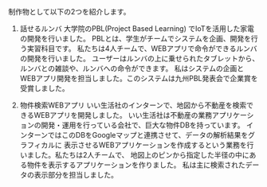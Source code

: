 制作物として以下の2つを紹介します。

1. 話せるルンバ
大学院のPBL(Project Based Learning) でIoTを活用した家電の開発を行いました。
PBLとは、学生がチームでシステムを企画、開発を行う実習科目です。
私たちは4人チームで、WEBアプリで命令ができるルンバの開発を行いました。
ユーザーはルンバの上に乗せられたタブレットから、ルンバとの雑談や、ルンバへの命令ができます。
私はシステムの企画とWEBアプリ開発を担当しました。このシステムは九州PBL発表会で企業賞を受賞しました。

2. 物件検索WEBアプリ
いい生活社のインターンで、地図から不動産を検索できるWEBアプリを開発しました。
いい生活社は不動産の業務アプリケーションの開発・運用を行っている会社で、巨大な物件DBを持っています。
インターンではこのDBをGoogleマップと連携させて、データの解析結果をグラフィカルに
表示させるWEBアプリケーションを作成するという業務を行いました。私たちは2人チームで、
地図上のピンから指定した半径の中にある物件を表示するアプリケーションを作りました。
私は主に検索されたデータの表示部分を担当しました。